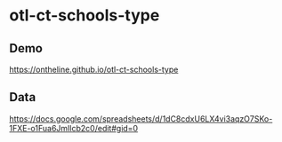 # otl-ct-schools-type

## Demo
https://ontheline.github.io/otl-ct-schools-type

## Data
https://docs.google.com/spreadsheets/d/1dC8cdxU6LX4vi3aqzO7SKo-1FXE-o1Fua6JmIlcb2c0/edit#gid=0
